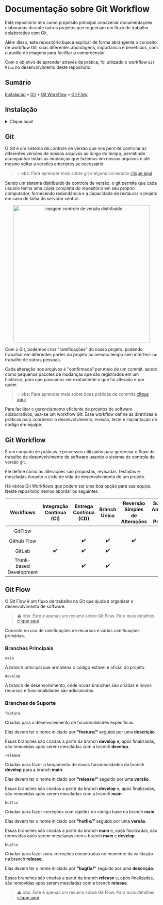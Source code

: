 # Documentação sobre Git Workflow 

Este repositório tem como propósito principal armazenar documentações elaboradas durante outros projetos que requeriam um fluxo de trabalho colaborativo com Git.

Além disso, este repositório busca explicar de forma abrangente o conceito de workflow Git, suas diferentes abordagens, importância e benefícios, com o auxílio de imagens para facilitar a compreensão.

Com o objetivo de aprender através da prática, foi utilizado o workflow `Git Flow` no desenvolvimento deste repositório.

## Sumário

[Instalação](#instalação) • [Git](#git) • [Git Workflow](#git-workflow) • [Git Flow](#git-flow)

## Instalação
<details>
<summary>Clique aqui!</summary>
<p>

### Pré-requisitos para instalação!

![Git](https://img.shields.io/badge/Git-E34F26?style=for-the-badge&logo=git&logoColor=white)
--------------------------------------------------------------------------------------------

Para começar, clone o repositório do projeto em seu ambiente local. Siga a etapa abaixo:

* Abra o terminal na pasta onde deseja clonar o repositório.

* Clone o repositório para o seu ambiente local usando o seguinte comando:

```git
git clone https://github.com/JoaoLucasAssis/Git_Workflow.git
```

> :warning: obs: Certifique-se de ter o git instalado antes de executar o comando no terminal

* Execute o comando a seguir para buscar todas as branches do repositório remoto:

```git
git fetch --all
```

> :bulb: obs: Para listar todas as branches, execute o comando:
>
> git branch -a

* Crie uma branch local baseada na branch remota `develop` com o seguinte comando:

```git
git checkout develop
```

Agora você está pronto para começar a trabalhar em sua nova branch!
</p>
</details>

## Git

O Git é um sistema de controle de versão que nos permite controlar as diferentes versões de nossos arquivos ao longo do tempo, permitindo acompanhar todas as mudanças que fazemos em nossos arquivos e até mesmo voltar a versões anteriores se necessário.
> :bulb: obs: Para aprender mais sobre git e alguns comandos [clique aqui](https://github.com/JoaoLucasAssis/Git_GitHub)

Sendo um sistema distribuído de controle de versão, o git permite que cada usuário tenha uma cópia completa do repositório em seu próprio computador, fornecendo redundância e a capacidade de restaurar o projeto em caso de falha do servidor central.

<p align="center"><img  src="https://git-scm.com/book/en/v2/images/distributed.png" alt="imagem controle de versão distribuído" width="450px" height="450px"/></p>

Com o Git, podemos criar "ramificações" do nosso projeto, podendo trabalhar em diferentes partes do projeto ao mesmo tempo sem interferir no trabalho de outras pessoas. 

Cada alteração nos arquivos é "confirmada" por meio de um commit, sendo como pequenos pacotes de mudanças que são registrados em um histórico, para que possamos ver exatamente o que foi alterado e por quem.
> :bulb: obs: Para aprender mais sobre boas práticas de commits [clique aqui](https://github.com/JoaoLucasAssis/Git_Workflow/blob/develop/commits.md)

Para facilitar o gerenciamento eficiente de projetos de software colaborativos, usa-se um workflow Git. Esse workflow define as diretrizes e práticas para coordenar o desenvolvimento, revisão, teste e implantação de código em equipe.

## Git Workflow

É um conjunto de práticas e processos utilizados para gerenciar o fluxo de trabalho de desenvolvimento de software usando o sistema de controle de versão git.

Ele define como as alterações são propostas, revisadas, testadas e mescladas durante o ciclo de vida do desenvolvimento de um projeto.

Há vários Git Workflows que podem ser uma boa opção para sua equipe. Neste repositório iremos abordar os seguintes:

[
Eu não tenho certeza de nada que está marcado nessa tabela
_
CONFIRMAR ANTES DE MUDAR A VISIBILIDADE DO REPOSITÓRIO
_
]: #

|Workflows     |Integração Contínua (CI)|Entrega Contínua (CD)|Branch Única|Reversão Simples de Alterações|Suporte a Ambientes de Produção|Automação de Testes|Facilidade de Uso|Flexibiliade|Estabilidade|Automatização|Simplicidade|Agilidade|
|:------------:|:----------------------:|:-------------------:|:----------:|:----------------------------:|:-----------------------------:|:-----------------:|:---------------:|:----------:|:----------:|:-----------:|:----------:|:-------:|
|GitFlow       |                        |                     |            |                              |:heavy_check_mark:             |:heavy_check_mark: |                 |            |:heavy_check_mark:|:heavy_check_mark:|            |         |
|Github Flow   |                        |:heavy_check_mark:   |:heavy_check_mark:|:heavy_check_mark:      |                               |:heavy_check_mark: |:heavy_check_mark:|:heavy_check_mark:|            |:heavy_check_mark:|:heavy_check_mark:|         |
|GitLab        |:heavy_check_mark:      |:heavy_check_mark:   |:heavy_check_mark:|                        |:heavy_check_mark:             |:heavy_check_mark: |                 |            |:heavy_check_mark:|:heavy_check_mark:|            |         |
|Trunk-based Development|               |:heavy_check_mark:   |:heavy_check_mark:|                        |                               |                   |                 |            |            |             |:heavy_check_mark:|:heavy_check_mark:|

## Git Flow

O Git Flow é um fluxo de trabalho no Git que ajuda a organizar o desenvolvimento de software.
> :warning: obs: Este é apenas um resumo sobre Git Flow. Para mais detalhes [clique aqui](https://github.com/JoaoLucasAssis/Git_Workflow/blob/feature/git-flow/gitflow.md)

Consiste no uso de ramificações de recursos e várias ramificações primárias.

### Branches Principais

`main`

A branch principal que armazena o código estável e oficial do projeto.

`develop`

A branch de desenvolvimento, onde novas branches são criadas e novos recursos e funcionalidades são adicionados.

### Branches de Suporte

`feature`

Criadas para o desenvolvimento de funcionalidades específicas.

Elas devem ter o nome iniciado por **"feature/"** seguido por uma **descrição**.

Essas branches são criadas a partir da branch **develop** e, após finalizadas, são removidas após serem mescladas com a branch **develop**.

`release`

Criadas para fazer o lançamento de novas funcionalidades da branch **develop** para a branch **main**.

Elas devem ter o nome iniciado por **"release/"** seguido por uma **versão**.

Essas branches são criadas a partir da branch **develop** e, após finalizadas, são removidas após serem mescladas com a branch **main**.

`hotfix`

Criadas para fazer correções com rapidez no código base na branch **main**.

Elas devem ter o nome iniciado por **"hotfix/"** seguido por uma **versão**.

Essas branches são criadas a partir da branch **main** e, após finalizadas, são removidas após serem mescladas com a branch **main** e **develop**.

`bugfix`

Criadas para fazer para correções encontradas no momento da validação na branch **release**.

Elas devem ter o nome iniciado por **"bugfix/"** seguido por uma **descrição**.

Essas branches são criadas a partir da branch **release** e, após finalizadas, são removidas após serem mescladas com a branch **release**.

> :warning: obs: Este é apenas um resumo sobre Git Flow. Para mais detalhes [clique aqui](https://github.com/JoaoLucasAssis/Git_Workflow/blob/feature/git-flow/gitflow.md)
